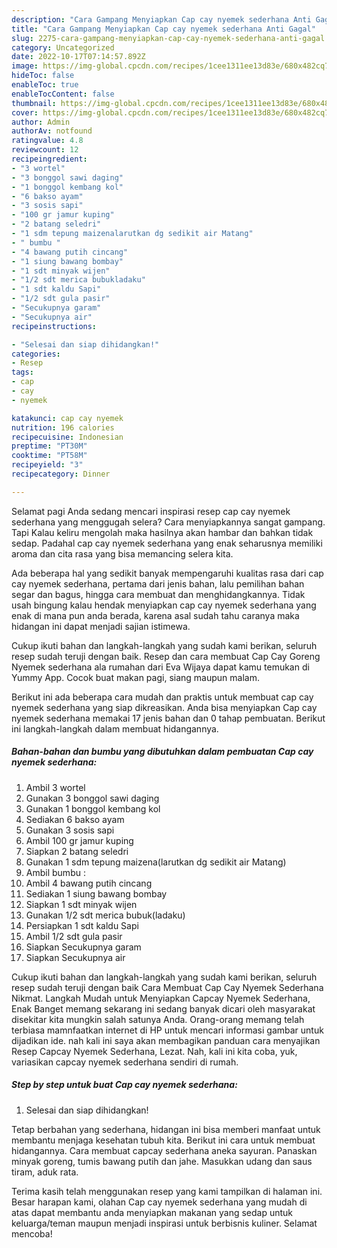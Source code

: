 ```yaml
---
description: "Cara Gampang Menyiapkan Cap cay nyemek sederhana Anti Gagal"
title: "Cara Gampang Menyiapkan Cap cay nyemek sederhana Anti Gagal"
slug: 2275-cara-gampang-menyiapkan-cap-cay-nyemek-sederhana-anti-gagal
category: Uncategorized
date: 2022-10-17T07:14:57.892Z
image: https://img-global.cpcdn.com/recipes/1cee1311ee13d83e/680x482cq70/cap-cay-nyemek-sederhana-foto-resep-utama.jpg
hideToc: false
enableToc: true
enableTocContent: false
thumbnail: https://img-global.cpcdn.com/recipes/1cee1311ee13d83e/680x482cq70/cap-cay-nyemek-sederhana-foto-resep-utama.jpg
cover: https://img-global.cpcdn.com/recipes/1cee1311ee13d83e/680x482cq70/cap-cay-nyemek-sederhana-foto-resep-utama.jpg
author: Admin
authorAv: notfound
ratingvalue: 4.8
reviewcount: 12
recipeingredient:
- "3 wortel"
- "3 bonggol sawi daging"
- "1 bonggol kembang kol"
- "6 bakso ayam"
- "3 sosis sapi"
- "100 gr jamur kuping"
- "2 batang seledri"
- "1 sdm tepung maizenalarutkan dg sedikit air Matang"
- " bumbu "
- "4 bawang putih cincang"
- "1 siung bawang bombay"
- "1 sdt minyak wijen"
- "1/2 sdt merica bubukladaku"
- "1 sdt kaldu Sapi"
- "1/2 sdt gula pasir"
- "Secukupnya garam"
- "Secukupnya air"
recipeinstructions:

- "Selesai dan siap dihidangkan!"
categories:
- Resep
tags:
- cap
- cay
- nyemek

katakunci: cap cay nyemek 
nutrition: 196 calories
recipecuisine: Indonesian
preptime: "PT30M"
cooktime: "PT58M"
recipeyield: "3"
recipecategory: Dinner

---
```



Selamat pagi Anda sedang mencari inspirasi resep cap cay nyemek sederhana yang menggugah selera? Cara menyiapkannya sangat gampang. Tapi Kalau keliru mengolah maka hasilnya akan hambar dan bahkan tidak sedap. Padahal cap cay nyemek sederhana yang enak seharusnya memiliki aroma dan cita rasa yang bisa memancing selera kita.


Ada beberapa hal yang sedikit banyak mempengaruhi kualitas rasa dari cap cay nyemek sederhana, pertama dari jenis bahan, lalu pemilihan bahan segar dan bagus, hingga cara membuat dan menghidangkannya. Tidak usah bingung kalau hendak menyiapkan cap cay nyemek sederhana yang enak di mana pun anda berada, karena asal sudah tahu caranya maka hidangan ini dapat menjadi sajian istimewa.

Cukup ikuti bahan dan langkah-langkah yang sudah kami berikan, seluruh resep sudah teruji dengan baik. Resep dan cara membuat Cap Cay Goreng Nyemek sederhana ala rumahan dari Eva Wijaya dapat kamu temukan di Yummy App. Cocok buat makan pagi, siang maupun malam.


Berikut ini ada beberapa cara mudah dan praktis untuk membuat cap cay nyemek sederhana yang siap dikreasikan. Anda bisa menyiapkan Cap cay nyemek sederhana memakai 17 jenis bahan dan 0 tahap pembuatan. Berikut ini langkah-langkah dalam membuat hidangannya.

<!--inarticleads1-->

##### Bahan-bahan dan bumbu yang dibutuhkan dalam pembuatan Cap cay nyemek sederhana:

1. Ambil 3 wortel
1. Gunakan 3 bonggol sawi daging
1. Gunakan 1 bonggol kembang kol
1. Sediakan 6 bakso ayam
1. Gunakan 3 sosis sapi
1. Ambil 100 gr jamur kuping
1. Siapkan 2 batang seledri
1. Gunakan 1 sdm tepung maizena(larutkan dg sedikit air Matang)
1. Ambil  bumbu :
1. Ambil 4 bawang putih cincang
1. Sediakan 1 siung bawang bombay
1. Siapkan 1 sdt minyak wijen
1. Gunakan 1/2 sdt merica bubuk(ladaku)
1. Persiapkan 1 sdt kaldu Sapi
1. Ambil 1/2 sdt gula pasir
1. Siapkan Secukupnya garam
1. Siapkan Secukupnya air


Cukup ikuti bahan dan langkah-langkah yang sudah kami berikan, seluruh resep sudah teruji dengan baik Cara Membuat Cap Cay Nyemek Sederhana Nikmat. Langkah Mudah untuk Menyiapkan Capcay Nyemek Sederhana, Enak Banget memang sekarang ini sedang banyak dicari oleh masyarakat disekitar kita mungkin salah satunya Anda. Orang-orang memang telah terbiasa mamnfaatkan internet di HP untuk mencari informasi gambar untuk dijadikan ide. nah kali ini saya akan membagikan panduan cara menyajikan Resep Capcay Nyemek Sederhana, Lezat. Nah, kali ini kita coba, yuk, variasikan capcay nyemek sederhana sendiri di rumah. 

<!--inarticleads2-->

##### Step by step untuk buat Cap cay nyemek sederhana:


1. Selesai dan siap dihidangkan!

Tetap berbahan yang sederhana, hidangan ini bisa memberi manfaat untuk membantu menjaga kesehatan tubuh kita. Berikut ini cara untuk membuat hidangannya. Cara membuat capcay sederhana aneka sayuran. Panaskan minyak goreng, tumis bawang putih dan jahe. Masukkan udang dan saus tiram, aduk rata. 

Terima kasih telah menggunakan resep yang kami tampilkan di halaman ini. Besar harapan kami, olahan Cap cay nyemek sederhana yang mudah di atas dapat membantu anda menyiapkan makanan yang sedap untuk keluarga/teman maupun menjadi inspirasi untuk berbisnis kuliner. Selamat mencoba!

